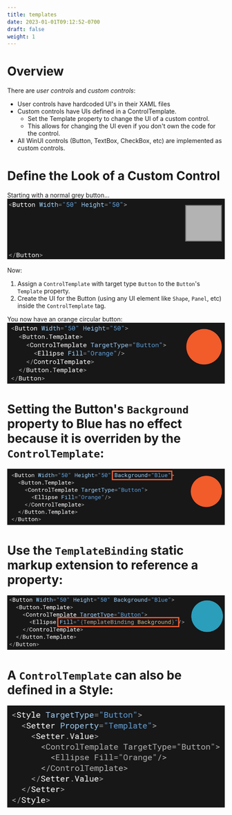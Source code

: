 ```yaml
---
title: templates
date: 2023-01-01T09:12:52-0700
draft: false
weight: 1
---
```


# Overview
There are *user controls* and *custom controls*:
- User controls have hardcoded UI's in their XAML files
- Custom controls have UIs defined in a ControlTemplate.
  - Set the Template property to change the UI of a custom control.
  - This allows for changing the UI even if you don't own the code for the control.
- All WinUI controls (Button, TextBox, CheckBox, etc) are implemented as custom controls.

# Define the Look of a Custom Control
Starting with a normal grey button…  
![](./XAML_Control-Templates-image1.png)

Now:
1.  Assign a `ControlTemplate` with target type `Button` to the `Button`'s `Template` property.
2.  Create the UI for the Button (using any UI element like `Shape`, `Panel`, etc) inside the `ControlTemplate` tag.

You now have an orange circular button:  
![](./XAML_Control-Templates-image2.png)

# Setting the Button's `Background` property to Blue has no effect because it is overriden by the `ControlTemplate`:  
![](./XAML_Control-Templates-image3.png)

# Use the `TemplateBinding` static markup extension to reference a property:  
![](./XAML_Control-Templates-image4.png)

# A `ControlTemplate` can also be defined in a Style:  
![](./XAML_Control-Templates-image5.png)
